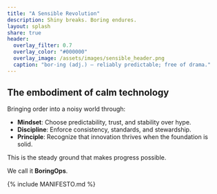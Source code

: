 ```yaml
---
title: "A Sensible Revolution"
description: Shiny breaks. Boring endures.
layout: splash
share: true
header:
  overlay_filter: 0.7
  overlay_color: "#000000"
  overlay_image: /assets/images/sensible_header.png
  caption: "bor·ing (adj.) — reliably predictable; free of drama."
---
```


## The embodiment of calm technology

Bringing order into a noisy world through:
- **Mindset**: Choose predictability, trust, and stability over hype. 
- **Discipline**: Enforce consistency, standards, and stewardship.  
- **Principle**: Recognize that innovation thrives when the foundation is solid.

This is the steady ground that makes progress possible.

We call it **BoringOps**.  

<p/>

<!-- ## The Problem With Shiny
Shiny breaks. Boring endures.  

Innovation without stability is chaos. Stability without innovation is a graveyard.  We build the rails of progress, invisible, uncelebrated, and absolutely essential.  

Boring is not the absence of ambition. It is the foundation of trust.   -->

{% include MANIFESTO.md %}